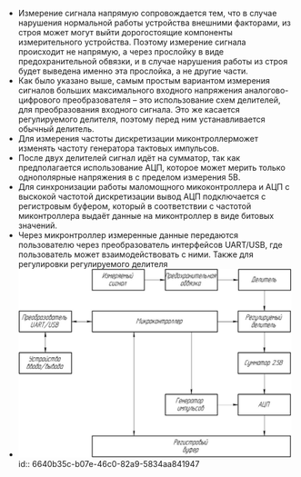 - Измерение сигнала напрямую сопровождается тем, что в случае нарушения нормальной работы устройства внешними факторами, из строя может могут выйти дорогостоящие компоненты измерительного устройства. Поэтому измерение сигнала происходит не напрямую, а через прослойку в виде предохранительной обвязки, и в случае нарушения работы из строя будет выведена именно эта прослойка, а не другие части.
- Как было указано выше, самым простым вариантом измерения сигналов больших максимального входного напряжения аналогово-цифрового преобразователя – это использование схем делителей, для преобразования входного сигнала. Это же касается регулируемого делителя, поэтому перед ним устанавливается обычный делитель.
- Для измерения частоты дискретизации миконтроллерможет изменять частоту генератора тактовых импульсов.
- После двух делителей сигнал идёт на сумматор, так как предполагается использование АЦП, которое может мерить только однополярные напряжения в с пределом измерения 5В.
- Для синхронизации работы маломощного микоконтроллера и АЦП с выскокой частотой дискретизации вывод АЦП подключается с регистровым буфером, который в соответствии с частотой миконтроллера выдаёт данные на миконтроллер в виде битовых значений.
- Через микронтроллер измеренные данные передаются пользователю через преобразователь интерфейсов UART/USB, где пользователь может взаимодействовать с ними. Также для регулировки регулируемого делителя
- ![Структурная схема.jpg](../assets/Структурная_схема_1715517133797_0.jpg)
  id:: 6640b35c-b07e-46c0-82a9-5834aa841947